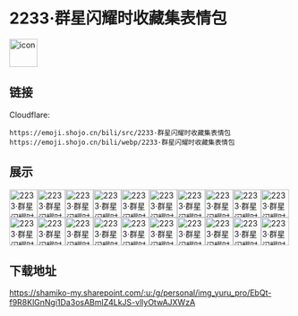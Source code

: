 # 2233·群星闪耀时收藏集表情包
<img src="https://emoji.shojo.cn/bili/src/2233·群星闪耀时收藏集表情包/icon.png" width="50" height="50" alt="icon">

## 链接
Cloudflare:
```
https://emoji.shojo.cn/bili/src/2233·群星闪耀时收藏集表情包
https://emoji.shojo.cn/bili/webp/2233·群星闪耀时收藏集表情包
```
## 展示
<img src="https://emoji.shojo.cn/bili/src/2233·群星闪耀时收藏集表情包/2233·群星闪耀时收藏集表情包-达咩.png" width="50" height="50" alt="2233·群星闪耀时收藏集表情包-达咩"><img src="https://emoji.shojo.cn/bili/src/2233·群星闪耀时收藏集表情包/2233·群星闪耀时收藏集表情包-比心.png" width="50" height="50" alt="2233·群星闪耀时收藏集表情包-比心"><img src="https://emoji.shojo.cn/bili/src/2233·群星闪耀时收藏集表情包/2233·群星闪耀时收藏集表情包-在吗.png" width="50" height="50" alt="2233·群星闪耀时收藏集表情包-在吗"><img src="https://emoji.shojo.cn/bili/src/2233·群星闪耀时收藏集表情包/2233·群星闪耀时收藏集表情包-惊了.png" width="50" height="50" alt="2233·群星闪耀时收藏集表情包-惊了"><img src="https://emoji.shojo.cn/bili/src/2233·群星闪耀时收藏集表情包/2233·群星闪耀时收藏集表情包-贴贴.png" width="50" height="50" alt="2233·群星闪耀时收藏集表情包-贴贴"><img src="https://emoji.shojo.cn/bili/src/2233·群星闪耀时收藏集表情包/2233·群星闪耀时收藏集表情包-许愿.png" width="50" height="50" alt="2233·群星闪耀时收藏集表情包-许愿"><img src="https://emoji.shojo.cn/bili/src/2233·群星闪耀时收藏集表情包/2233·群星闪耀时收藏集表情包-谢谢.png" width="50" height="50" alt="2233·群星闪耀时收藏集表情包-谢谢"><img src="https://emoji.shojo.cn/bili/src/2233·群星闪耀时收藏集表情包/2233·群星闪耀时收藏集表情包-摸摸头.png" width="50" height="50" alt="2233·群星闪耀时收藏集表情包-摸摸头"><img src="https://emoji.shojo.cn/bili/src/2233·群星闪耀时收藏集表情包/2233·群星闪耀时收藏集表情包-记仇.png" width="50" height="50" alt="2233·群星闪耀时收藏集表情包-记仇"><img src="https://emoji.shojo.cn/bili/src/2233·群星闪耀时收藏集表情包/2233·群星闪耀时收藏集表情包-ok.png" width="50" height="50" alt="2233·群星闪耀时收藏集表情包-ok"><img src="https://emoji.shojo.cn/bili/src/2233·群星闪耀时收藏集表情包/2233·群星闪耀时收藏集表情包-吨吨吨.png" width="50" height="50" alt="2233·群星闪耀时收藏集表情包-吨吨吨"><img src="https://emoji.shojo.cn/bili/src/2233·群星闪耀时收藏集表情包/2233·群星闪耀时收藏集表情包-晚安.png" width="50" height="50" alt="2233·群星闪耀时收藏集表情包-晚安"><img src="https://emoji.shojo.cn/bili/src/2233·群星闪耀时收藏集表情包/2233·群星闪耀时收藏集表情包-拜拜.png" width="50" height="50" alt="2233·群星闪耀时收藏集表情包-拜拜"><img src="https://emoji.shojo.cn/bili/src/2233·群星闪耀时收藏集表情包/2233·群星闪耀时收藏集表情包-nice.png" width="50" height="50" alt="2233·群星闪耀时收藏集表情包-nice"><img src="https://emoji.shojo.cn/bili/src/2233·群星闪耀时收藏集表情包/2233·群星闪耀时收藏集表情包-疑问.png" width="50" height="50" alt="2233·群星闪耀时收藏集表情包-疑问"><img src="https://emoji.shojo.cn/bili/src/2233·群星闪耀时收藏集表情包/2233·群星闪耀时收藏集表情包-我想想.png" width="50" height="50" alt="2233·群星闪耀时收藏集表情包-我想想"><img src="https://emoji.shojo.cn/bili/src/2233·群星闪耀时收藏集表情包/2233·群星闪耀时收藏集表情包-冲呀.png" width="50" height="50" alt="2233·群星闪耀时收藏集表情包-冲呀"><img src="https://emoji.shojo.cn/bili/src/2233·群星闪耀时收藏集表情包/2233·群星闪耀时收藏集表情包-亲亲.png" width="50" height="50" alt="2233·群星闪耀时收藏集表情包-亲亲"><img src="https://emoji.shojo.cn/bili/src/2233·群星闪耀时收藏集表情包/2233·群星闪耀时收藏集表情包-看看你的.png" width="50" height="50" alt="2233·群星闪耀时收藏集表情包-看看你的"><img src="https://emoji.shojo.cn/bili/src/2233·群星闪耀时收藏集表情包/2233·群星闪耀时收藏集表情包-干杯.png" width="50" height="50" alt="2233·群星闪耀时收藏集表情包-干杯">

## 下载地址

https://shamiko-my.sharepoint.com/:u:/g/personal/img_yuru_pro/EbQt-f9R8KlGnNgi1Da3osABmlZ4LkJS-vllyOtwAJXWzA